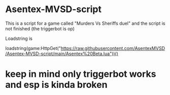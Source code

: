 # Asentex-MVSD-script
This is a script for a game called "Murders Vs Sheriffs duel" and the script is not finished (the triggerbot is op)


Loadstring is

loadstring(game:HttpGet("https://raw.githubusercontent.com/AsentexMVSD/Asentex-MVSD-script/main/Asentex%20Beta.lua"))()

# keep in mind only triggerbot works and esp is kinda broken
